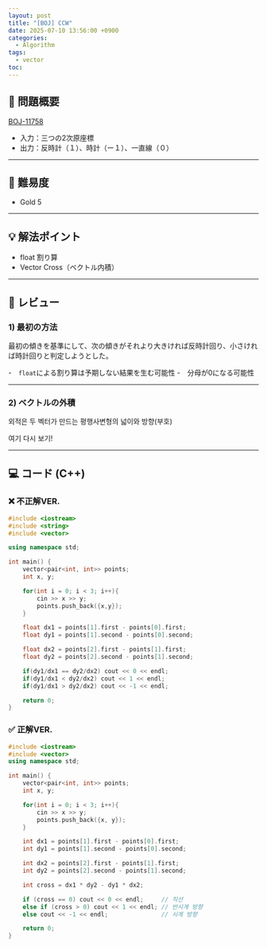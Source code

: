 ```yaml
---
layout: post
title: "[BOJ] CCW"
date: 2025-07-10 13:56:00 +0900
categories:
  - Algorithm
tags:
  - vector
toc:
---
```

## 🧩 問題概要

[BOJ-11758](https://www.acmicpc.net/problem/11758)

- 入力：三つの2次原座標  
- 出力：反時計（１）、時計（ー１）、一直線（０）
---

## 🎯 難易度

- Gold 5

---

## 💡 解法ポイント

- float 割り算
- Vector Cross（ベクトル内積）

---

## 📝 レビュー

### 1) 最初の方法

最初の傾きを基準にして、次の傾きがそれより大きければ反時計回り、小さければ時計回りと判定しようとした。

-　`float`による割り算は予期しない結果を生む可能性
-　分母が0になる可能性

---

### 2) ベクトルの外積
외적은 두 벡터가 만드는 평행사변형의 넓이와 방향(부호)

여기 다시 보기!

---

## 💻 コード (C++)

### ❌ 不正解VER.

```cpp
#include <iostream>
#include <string>
#include <vector>

using namespace std;

int main() {
    vector<pair<int, int>> points;
    int x, y;

    for(int i = 0; i < 3; i++){
        cin >> x >> y;
        points.push_back({x,y});
    }  

    float dx1 = points[1].first - points[0].first;
    float dy1 = points[1].second - points[0].second;

    float dx2 = points[2].first - points[1].first;
    float dy2 = points[2].second - points[1].second;

    if(dy1/dx1 == dy2/dx2) cout << 0 << endl;
    if(dy1/dx1 < dy2/dx2) cout << 1 << endl;
    if(dy1/dx1 > dy2/dx2) cout << -1 << endl;

    return 0;
}
```
### ✅ 正解VER.
```cpp
#include <iostream>
#include <vector>
using namespace std;

int main() {
    vector<pair<int, int>> points;
    int x, y;

    for(int i = 0; i < 3; i++){
        cin >> x >> y;
        points.push_back({x, y});
    }

    int dx1 = points[1].first - points[0].first;
    int dy1 = points[1].second - points[0].second;

    int dx2 = points[2].first - points[1].first;
    int dy2 = points[2].second - points[1].second;

    int cross = dx1 * dy2 - dy1 * dx2;

    if (cross == 0) cout << 0 << endl;     // 직선
    else if (cross > 0) cout << 1 << endl; // 반시계 방향
    else cout << -1 << endl;               // 시계 방향

    return 0;
}

```

